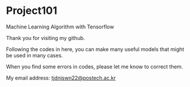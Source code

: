 # Project101

Machine Learning Algorithm with Tensorflow

Thank you for visiting my github.

Following the codes in here, you can make many useful models that might be used in many cases.

When you find some errors in codes, please let me know to correct them.

My email address: tjdnjswn22@postech.ac.kr
